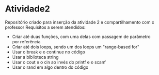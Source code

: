 # Atividade2
Repositório criado para inserção da atividade 2 e compartilhamento com o professor
Requisitos a serem atendidos:
- Criar até duas funções, com uma delas com passagem de parâmetro por referência
- Criar até dois loops, sendo um dos loops um "range-based for" 
- Usar o break e o continue no código
- Usar a biblioteca string
- Usar o cout e o cin ao invés do printf e o scanf
- Usar o rand em algo dentro do código
